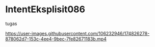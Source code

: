 # IntentEksplisit086
tugas


https://user-images.githubusercontent.com/106232946/174826278-878062d7-153c-4ee4-9bec-7fe82671183b.mp4

